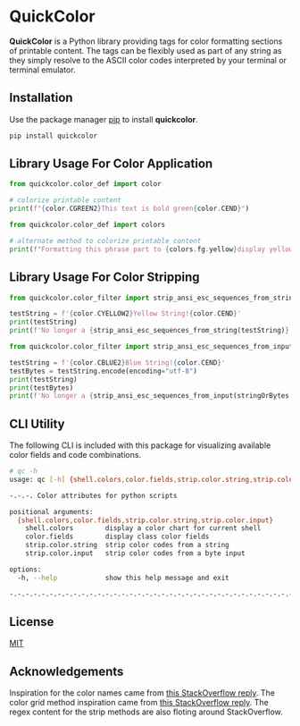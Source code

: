 # QuickColor

**QuickColor** is a Python library providing tags for color formatting sections of printable content. The tags can be flexibly used as part of any string as they simply resolve to the ASCII color codes interpreted by your terminal or terminal emulator.

## Installation

Use the package manager [pip](https://pip.pypa.io/en/stable/) to install **quickcolor**.

```bash
pip install quickcolor
```


## Library Usage For Color Application
```python
from quickcolor.color_def import color

# colorize printable content
print(f"{color.CGREEN2}This text is bold green{color.CEND}")
```
```python
from quickcolor.color_def import colors

# alternate method to colorize printable content
print(f"Formatting this phrase part to {colors.fg.yellow}display yellow{colors.off}")
```


## Library Usage For Color Stripping
```python
from quickcolor.color_filter import strip_ansi_esc_sequences_from_string

testString = f'{color.CYELLOW2}Yellow String!{color.CEND}'
print(testString)
print(f'No longer a {strip_ansi_esc_sequences_from_string(testString)}')
```
```python
from quickcolor.color_filter import strip_ansi_esc_sequences_from_input

testString = f'{color.CBLUE2}Blue String!{color.CEND}'
testBytes = testString.encode(encoding="utf-8")
print(testString)
print(testBytes)
print(f'No longer a {strip_ansi_esc_sequences_from_input(stringOrBytes = testBytes)}')
```


## CLI Utility

The following CLI is included with this package for visualizing available color fields and code combinations.

```bash
# qc -h
usage: qc [-h] {shell.colors,color.fields,strip.color.string,strip.color.input} ...

-.-.-. Color attributes for python scripts

positional arguments:
  {shell.colors,color.fields,strip.color.string,strip.color.input}
    shell.colors        display a color chart for current shell
    color.fields        display class color fields
    strip.color.string  strip color codes from a string
    strip.color.input   strip color codes from a byte input

options:
  -h, --help            show this help message and exit

-.-.-.-.-.-.-.-.-.-.-.-.-.-.-.-.-.-.-.-.-.-.-.-.-.-.-.-.-.-.-.-.-.-.-.-.-.-.-.-.
```


## License

[MIT](https://choosealicense.com/licenses/mit/)

## Acknowledgements
Inspiration for the color names came from [this StackOverflow reply](https://stackoverflow.com/a/39452138).
The color grid method inspiration came from [this StackOverflow reply](https://stackoverflow.com/a/21786287).
The regex content for the strip methods are also floting around StackOverflow.
